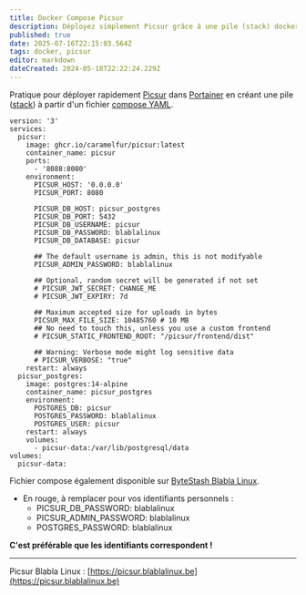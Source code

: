 ```yaml
---
title: Docker Compose Picsur
description: Déployez simplement Picsur grâce à une pile (stack) docker compose.
published: true
date: 2025-07-16T22:15:03.564Z
tags: docker, picsur
editor: markdown
dateCreated: 2024-05-18T22:22:24.229Z
---
```


Pratique pour déployer rapidement [Picsur](https://github.com/caramelfur/picsur) dans [Portainer](https://www.portainer.io) en créant une pile ([stack](https://docs.portainer.io/user/docker/stacks)) à partir d'un fichier [compose YAML](https://docs.docker.com/compose/compose-application-model/).

```plaintext
version: '3'
services:
  picsur:
    image: ghcr.io/caramelfur/picsur:latest
    container_name: picsur
    ports:
      - '8088:8080'
    environment:
      PICSUR_HOST: '0.0.0.0'
      PICSUR_PORT: 8080

      PICSUR_DB_HOST: picsur_postgres
      PICSUR_DB_PORT: 5432
      PICSUR_DB_USERNAME: picsur
      PICSUR_DB_PASSWORD: blablalinux
      PICSUR_DB_DATABASE: picsur

      ## The default username is admin, this is not modifyable
      PICSUR_ADMIN_PASSWORD: blablalinux

      ## Optional, random secret will be generated if not set
      # PICSUR_JWT_SECRET: CHANGE_ME
      # PICSUR_JWT_EXPIRY: 7d

      ## Maximum accepted size for uploads in bytes
      PICSUR_MAX_FILE_SIZE: 10485760 # 10 MB
      ## No need to touch this, unless you use a custom frontend
      # PICSUR_STATIC_FRONTEND_ROOT: "/picsur/frontend/dist"

      ## Warning: Verbose mode might log sensitive data
      # PICSUR_VERBOSE: "true"
    restart: always
  picsur_postgres:
    image: postgres:14-alpine
    container_name: picsur_postgres
    environment:
      POSTGRES_DB: picsur
      POSTGRES_PASSWORD: blablalinux
      POSTGRES_USER: picsur
    restart: always
    volumes:
      - picsur-data:/var/lib/postgresql/data
volumes:
  picsur-data:
```

Fichier compose également disponible sur [ByteStash Blabla Linux](https://bytestash.blablalinux.be/public/snippets).

-   En rouge, à remplacer pour vos identifiants personnels :
    -   PICSUR\_DB\_PASSWORD: blablalinux
    -   PICSUR\_ADMIN\_PASSWORD: blablalinux
    -   POSTGRES\_PASSWORD: blablalinux

**C'est préférable que les identifiants correspondent !**

---

Picsur Blabla Linux : [https://picsur.blablalinux.be](https://picsur.blablalinux.be)